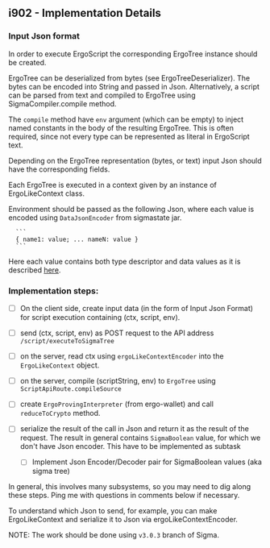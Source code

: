 ## i902 - Implementation Details

### Input Json format
 In order to execute ErgoScript the corresponding ErgoTree instance should be created.
 
 ErgoTree can be deserialized from bytes (see ErgoTreeDeserializer). 
 The bytes can be encoded into String and passed in Json. Alternatively, a script 
 can be parsed from text and compiled to ErgoTree using SigmaCompiler.compile method.
 
 The `compile` method have `env` argument (which can be empty) to inject named constants
 in the body of the resulting ErgoTree. This is often required, since not every type
 can be represented as literal in ErgoScript text.
 
 Depending on the ErgoTree representation (bytes, or text) input Json should have the
 corresponding fields.
 
 Each ErgoTree is executed in a context given by an instance of ErgoLikeContext class.
 
 Environment should be passed as the following Json, where each value is encoded 
 using `DataJsonEncoder` from sigmastate jar.
      
      ```
      { name1: value; ... nameN: value }
      ```
      
Here each value contains both type descriptor and data values as it is described 
[here](https://github.com/ScorexFoundation/sigmastate-interpreter/issues/583).

### Implementation steps:

- [ ] On the client side, create input data (in the form of Input Json Format) for script execution
      containing (ctx, script, env).
- [ ] send (ctx, script, env) as POST request to the API address `/script/executeToSigmaTree`
- [ ] on the server, read ctx using `ergoLikeContextEncoder` into the `ErgoLikeContext` object.
- [ ] on the server, compile (scriptString, env) to `ErgoTree` using `ScriptApiRoute.compileSource` 
- [ ] create `ErgoProvingInterpreter` (from ergo-wallet) and call `reduceToCrypto` method.
- [ ] serialize the result of the call in Json and return it as the result of the request.
      The result in general contains `SigmaBoolean` value, for which we don't have Json encoder.
      This have to be implemented as subtask
      
  - [ ] Implement Json Encoder/Decoder pair for SigmaBoolean values (aka sigma tree)

In general, this involves many subsystems, so you may need to dig along these steps.
Ping me with questions in comments below if necessary.

To understand which Json to send, for example, you can make ErgoLikeContext and serialize 
it to Json via ergoLikeContextEncoder.

NOTE: The work should be done using `v3.0.3` branch of Sigma.